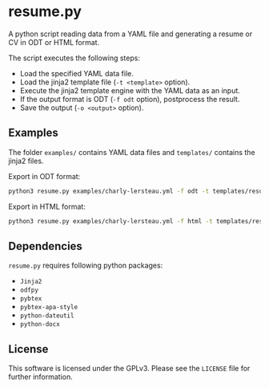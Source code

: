 # resume.py

A python script reading data from a YAML file and generating a resume or CV in ODT or HTML format.

The script executes the following steps:

- Load the specified YAML data file.
- Load the jinja2 template file (`-t <template>` option).
- Execute the jinja2 template engine with the YAML data as an input.
- If the output format is ODT (`-f odt` option), postprocess the result.
- Save the output (`-o <output>` option).

## Examples

The folder `examples/` contains YAML data files and `templates/` contains the jinja2 files.

Export in ODT format:

```bash
python3 resume.py examples/charly-lersteau.yml -f odt -t templates/resume.odt.yml.j2 -o resume.odt
```

Export in HTML format:

```bash
python3 resume.py examples/charly-lersteau.yml -f html -t templates/resume.html.j2 -o resume.html
```

## Dependencies

`resume.py` requires following python packages:

- `Jinja2`
- `odfpy`
- `pybtex`
- `pybtex-apa-style`
- `python-dateutil`
- `python-docx`

## License

This software is licensed under the GPLv3.
Please see the `LICENSE` file for further information.